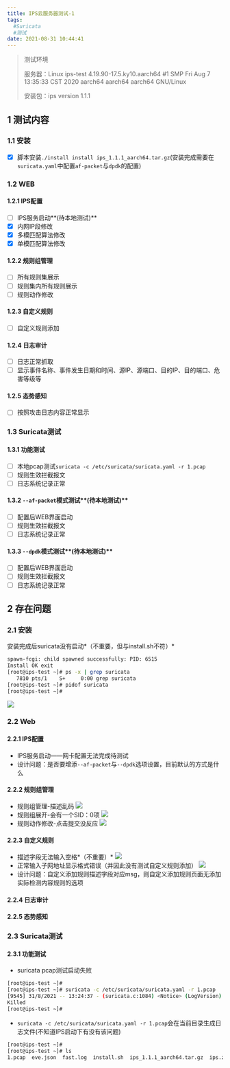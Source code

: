 ```yaml
---
title: IPS云服务器测试-1
tags:
  #Suricata
  #测试
date: 2021-08-31 10:44:41
---
```

> 测试环境
>
> 服务器：Linux ips-test 4.19.90-17.5.ky10.aarch64 #1 SMP Fri Aug 7 13:35:33 CST 2020 aarch64 aarch64 aarch64 GNU/Linux
>
> 安装包：ips version 1.1.1

## 1 测试内容
### 1.1 安装
- [x] 脚本安装`./install install ips_1.1.1_aarch64.tar.gz`(安装完成需要在`suricata.yaml`中配置`af-packet`与`dpdk`的配置)

### 1.2 WEB
#### 1.2.1 IPS配置
- [ ] IPS服务启动**(待本地测试)**
- [x] 内网IP段修改
- [x] 多模匹配算法修改
- [x] 单模匹配算法修改
#### 1.2.2 规则组管理
- [ ] 所有规则集展示
- [ ] 规则集内所有规则展示
- [ ] 规则动作修改
#### 1.2.3 自定义规则
- [ ] 自定义规则添加
#### 1.2.4 日志审计
- [ ] 日志正常抓取
- [ ] 显示事件名称、事件发生日期和时间、源IP、源端口、目的IP、目的端口、危害等级等
#### 1.2.5 态势感知
- [ ] 按照攻击日志内容正常显示

### 1.3 Suricata测试
#### 1.3.1 功能测试
- [ ] 本地pcap测试`suricata -c /etc/suricata/suricata.yaml -r 1.pcap`
- [ ] 规则生效拦截报文
- [ ] 日志系统记录正常
#### 1.3.2 `--af-packet`模式测试**(待本地测试)**
- [ ] 配置后WEB界面启动
- [ ] 规则生效拦截报文
- [ ] 日志系统记录正常
#### 1.3.3 `--dpdk`模式测试**(待本地测试)**
- [ ] 配置后WEB界面启动
- [ ] 规则生效拦截报文
- [ ] 日志系统记录正常

## 2 存在问题
### 2.1 安装
安装完成后suricata没有启动*（不重要，但与install.sh不符）*
```bash
spawn-fcgi: child spawned successfully: PID: 6515
Install OK exit
[root@ips-test ~]# ps -x | grep suricata
   7810 pts/1    S+     0:00 grep suricata
[root@ips-test ~]# pidof suricata
[root@ips-test ~]# 
```

![](附件/20210831123006.png)

### 2.2 Web
#### 2.2.1 IPS配置
- IPS服务启动——网卡配置无法完成待测试
- 设计问题：是否要增添`--af-packet`与`--dpdk`选项设置，目前默认的方式是什么

#### 2.2.2 规则组管理
- 规则组管理-描述乱码
![](附件/20210831123059.png)
- 规则组展开-会有一个SID：0项
![](附件/20210831123416.png)
- 规则动作修改-点击提交没反应
![](附件/20210831123833.png)
#### 2.2.3 自定义规则
- 描述字段无法输入空格*（不重要）*
![](附件/20210831124240.png)
- 正常输入子网地址显示格式错误（并因此没有测试自定义规则添加）
![](附件/20210831124409.png)
- 设计问题：自定义添加规则描述字段对应msg，则自定义添加规则页面无添加实际检测内容规则的选项
#### 2.2.4 日志审计

#### 2.2.5 态势感知

### 2.3 Suricata测试
#### 2.3.1 功能测试
- suricata pcap测试启动失败
```bash
[root@ips-test ~]#
[root@ips-test ~]# suricata -c /etc/suricata/suricata.yaml -r 1.pcap
[9545] 31/8/2021 -- 13:24:37 - (suricata.c:1084) <Notice> (LogVersion) -- This is Suricata version 7.0.0-dev running in USER mode
Killed
[root@ips-test ~]#
```
- `suricata -c /etc/suricata/suricata.yaml -r 1.pcap`会在当前目录生成日志文件(不知道IPS启动下有没有该问题)
```bash
[root@ips-test ~]#
[root@ips-test ~]# ls
1.pcap  eve.json  fast.log  install.sh  ips_1.1.1_aarch64.tar.gz  ips.zip  stats.log  suricata.log
```